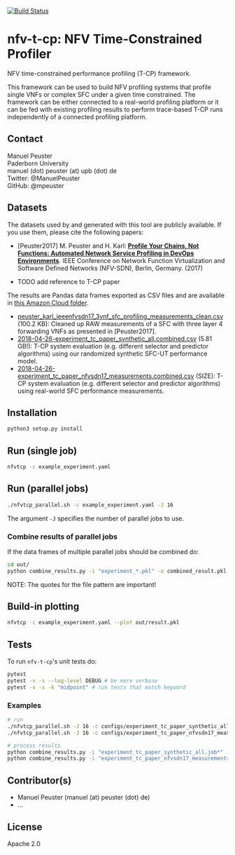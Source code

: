 [![Build Status](https://travis-ci.org/CN-UPB/nfv-t-cp.svg?branch=master)](https://travis-ci.org/CN-UPB/nfv-t-cp)

# nfv-t-cp: NFV Time-Constrained Profiler

NFV time-constrained performance profiling (T-CP) framework.

This framework can be used to build NFV profiling systems that profile single VNFs or complex SFC under a given time constrained. The framework can be either connected to a real-world profiling platform or it can be fed with existing profiling results to perform trace-based T-CP runs independently of a connected profiling platform.

## Contact


Manuel Peuster<br>
Paderborn University<br>
manuel (dot) peuster (at) upb (dot) de<br>
Twitter: @ManuelPeuster<br>
GitHub: @mpeuster<br>

## Datasets

The datasets used by and generated with this tool are publicly available. If you use them, please cite the following papers:

* [Peuster2017] M. Peuster and H. Karl: [**Profile Your Chains, Not Functions: Automated Network Service Profiling in DevOps Environments**](https://ieeexplore.ieee.org/document/8169826/). IEEE Conference on Network Function Virtualization and Software Defined Networks (NFV-SDN), Berlin, Germany. (2017)

* TODO add reference to T-CP paper

The results are Pandas data frames exported as CSV files and are available in [this Amazon Cloud folder](https://amzn.to/2rI6GXB).

* [peuster_karl_ieeenfvsdn17_3vnf_sfc_profiling_measurements_clean.csv](https://amzn.to/2rI6GXB) (100.2 KB): Cleaned up RAW measurements of a SFC with three layer 4 forwarding VNFs as presented in [Peuster2017].
* [2018-04-26-experiment_tc_paper_synthetic_all.combined.csv](https://amzn.to/2rI6GXB) (5.81 GB!): T-CP system  evaluation (e.g. different selector and predictor algorithms) using our randomized synthetic SFC-UT performance model.
* [2018-04-26-experiment_tc_paper_nfvsdn17_measurements.combined.csv](https://amzn.to/2rI6GXB) (SIZE): T-CP system  evaluation (e.g. different selector and predictor algorithms) using real-world SFC performance measurements.


## Installation

```bash
python3 setup.py install
```

## Run (single job)

```bash
nfvtcp -c example_experiment.yaml
```

## Run (parallel jobs)

```bash
./nfvtcp_parallel.sh -c example_experiment.yaml -J 16
```
The argument `-J` specifies the number of parallel jobs to use.

### Combine results of parallel jobs

If the data frames of multiple parallel jobs should be combined do:

```bash
cd out/
python combine_results.py -i "experiment_*.pkl" -o combined_result.pkl
```
NOTE: The quotes for the file pattern are important!

## Build-in plotting

```bash
nfvtcp -c example_experiment.yaml --plot out/result.pkl
```

## Tests

To run `nfv-t-cp`'s unit tests do:

```bash
pytest
pytest -v -s --log-level DEBUG # be more verbose
pytest -v -s -k "midpoint" # run tests that match keyword
```

### Examples

```bash
# run
./nfvtcp_parallel.sh -J 16 -c configs/experiment_tc_paper_synthetic_all.yaml -r 100
./nfvtcp_parallel.sh -J 16 -c configs/experiment_tc_paper_nfvsdn17_measurements.yaml -r 100

# process results
python combine_results.py -i "experiment_tc_paper_synthetic_all.job*" -o 2018-04-XX-experiment_tc_paper_synthetic_all.compressed.combined.pkl
python combine_results.py -i "experiment_tc_paper_nfvsdn17_measurements.job*" -o 2018-04-XX-experiment_tc_paper_nfvsdn17_measurements.combined.compressed.pkl
```

## Contributor(s)

* Manuel Peuster (manuel (at) peuster (dot) de)
* ...

## License

Apache 2.0
